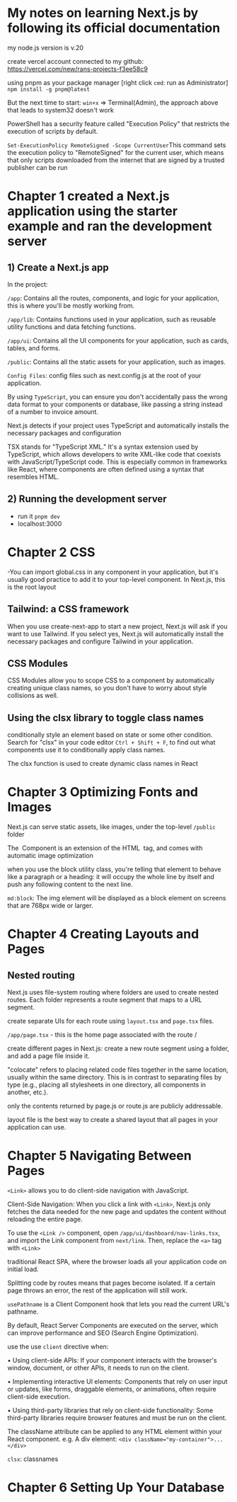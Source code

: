 # My notes on learning Next.js by following its official documentation

my node.js version is v.20

create vercel account connected to my github: https://vercel.com/new/rans-projects-f3ee58c9

using pnpm as your package manager
[right click `cmd`: run as Administrator]
`npm install -g pnpm@latest` 

But the next time to start: `win+x` => Terminal(Admin), the approach above that leads to system32 doesn't work

PowerShell has a security feature called "Execution Policy" that restricts the execution of scripts by default. 

`Set-ExecutionPolicy RemoteSigned -Scope CurrentUser`This command sets the execution policy to "RemoteSigned" for the current user, which means that only scripts downloaded from the internet that are signed by a trusted publisher can be run

# Chapter 1 created a Next.js application using the starter example and ran the development server

## 1) Create a Next.js app
In the project:

`/app`: Contains all the routes, components, and logic for your application, this is where you'll be mostly working from.

`/app/lib`: Contains functions used in your application, such as reusable utility functions and data fetching functions.

``/app/ui``: Contains all the UI components for your application, such as cards, tables, and forms. 

`/public`: Contains all the static assets for your application, such as images.

`Config Files`: config files such as next.config.js at the root of your application. 

By using `TypeScript`, you can ensure you don't accidentally pass the wrong data format to your components or database, like passing a string instead of a number to invoice amount.

Next.js detects if your project uses TypeScript and automatically installs the necessary packages and configuration

TSX stands for "TypeScript XML." It's a syntax extension used by TypeScript, which allows developers to write XML-like code that coexists with JavaScript/TypeScript code. This is especially common in frameworks like React, where components are often defined using a syntax that resembles HTML.

## 2) Running the development server
- run it `pnpm dev`
- localhost:3000

# Chapter 2 CSS
-You can import global.css in any component in your application, but it's usually good practice to add it to your top-level component. In Next.js, this is the root layout

## Tailwind: a CSS framework
When you use create-next-app to start a new project, Next.js will ask if you want to use Tailwind. If you select yes, Next.js will automatically install the necessary packages and configure Tailwind in your application.
## CSS Modules
CSS Modules allow you to scope CSS to a component by automatically creating unique class names, so you don't have to worry about style collisions as well.
## Using the clsx library to toggle class names
conditionally style an element based on state or some other condition.
Search for "clsx" in your code editor `Ctrl + Shift + F`, to find out what components use it to conditionally apply class names.

The clsx function is used to create dynamic class names in React
# Chapter 3 Optimizing Fonts and Images
Next.js can serve static assets, like images, under the top-level `/public` folder

The <Image> Component is an extension of the HTML <img> tag, and comes with automatic image optimization

when you use the block utility class, you're telling that element to behave like a paragraph or a heading: it will occupy the whole line by itself and push any following content to the next line.

`md:block`: The img element will be displayed as a block element on screens that are 768px wide or larger.
# Chapter 4 Creating Layouts and Pages
## Nested routing
Next.js uses file-system routing where folders are used to create nested routes. Each folder represents a route segment that maps to a URL segment.

create separate UIs for each route using `layout.tsx` and `page.tsx` files.

`/app/page.tsx` - this is the home page associated with the route /

create different pages in Next.js: create a new route segment using a folder, and add a page file inside it.

"colocate" refers to placing related code files together in the same location, usually within the same directory. This is in contrast to separating files by type (e.g., placing all stylesheets in one directory, all components in another, etc.).

only the contents returned by page.js or route.js are publicly addressable.

layout file is the best way to create a shared layout that all pages in your application can use.
# Chapter 5 Navigating Between Pages
`<Link>` allows you to do client-side navigation with JavaScript.

Client-Side Navigation: When you click a link with `<Link>`, Next.js only fetches the data needed for the new page and updates the content without reloading the entire page.

To use the `<Link />` component, open `/app/ui/dashboard/nav-links.tsx`, and import the Link component from `next/link`. Then, replace the `<a>` tag with `<Link>`

traditional React SPA, where the browser loads all your application code on initial load.

Splitting code by routes means that pages become isolated. If a certain page throws an error, the rest of the application will still work.

`usePathname` is a Client Component hook that lets you read the current URL's pathname.

By default, React Server Components are executed on the server, which can improve performance and SEO (Search Engine Optimization).

use the use `client` directive when:

•	Using client-side APIs: If your component interacts with the browser's window, document, or other APIs, it needs to run on the client.

•	Implementing interactive UI elements: Components that rely on user input or updates, like forms, draggable elements, or animations, often require client-side execution.

•	Using third-party libraries that rely on client-side functionality: Some third-party libraries require browser features and must be run on the client.

The className attribute can be applied to any HTML element within your React component.
e.g. A div element: `<div className="my-container">...</div>`

`clsx`: classnames
# Chapter 6 Setting Up Your Database

